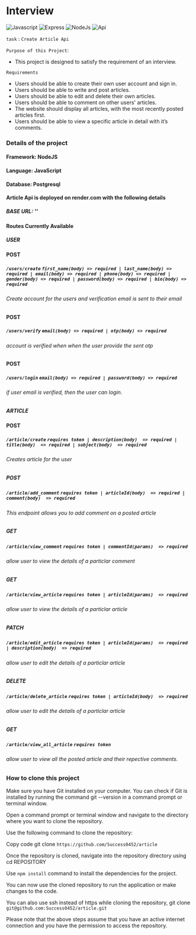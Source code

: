 # Interview

![Javascript](https://img.shields.io/badge/javascript-FFF000?style=for-the-badge&logo=Javascript&logoColor=0000FF)
![Express](https://img.shields.io/badge/express-999HI4?style=for-the-badge&logo=Express%20compose&logoColor=ffdd54)
![NodeJs](https://img.shields.io/badge/nodejs-%23E34F26.svg?style=for-the-badge&logo=NodeJs&logoColor=white)
![Api](https://img.shields.io/badge/api-EE36F26.svg?style=for-the-badge&logo=Api&logoColor=white)

`task` : `Create Article Api`

`Purpose of this Project`:
- This project is designed to satisfy the requirement of an interview.

`Requirements`
- Users should be able to create their own user account and sign in.
- Users should be able to write and post articles.
- Users should be able to edit and delete their own articles. 
- Users should be able to comment on other users' articles.
- The website should display all articles, with the most recently posted articles first.
- Users should be able to view a specific article in detail with it’s comments.

### Details of the project
#### Framework: NodeJS
#### Language: JavaScript
#### Database: Postgresql


#### Article Api is deployed on render.com with the following details
##### BASE URL: ''

#### Routes Currently Available

##### USER

#### POST
##### `/users/create` `first_name(body) => required | last_name(body) => required | email(body) => required | phone(body) => required | gender(body) => required | password(body) => required | bio(body) => required`
###### Create account for the users and verification email is sent to their email

#### POST
##### `/users/verify` `email(body) => required | otp(body) => required`
###### account is verified when when the user provide the sent otp

#### POST
##### `/users/login` `email(body) => required | password(body) => required`
###### if user email is verified, then the user can login.

##### ARTICLE

#### POST
##### `/article/create` `requires token | description(body)  => required | title(body)  => required | subject(body)  => required`
###### Creates article for the user

##### POST
##### `/article/add_comment` `requires token | articleId(body)  => required | comment(body)  => required`
###### This endpoint allows you to add comment on a posted article

##### GET
##### `/article/view_comment` `requires token | commentId(params)  => required`
###### allow user to view the details of a particlar comment

##### GET
##### `/article/view_article` `requires token | articleId(params)  => required`
###### allow user to view the details of a particlar article

##### PATCH
##### `/article/edit_article` `requires token | articleId(params)  => required | description(body)  => required`
###### allow user to edit the details of a particlar article

##### DELETE
##### `/article/delete_article` `requires token | articleId(body)  => required`
###### allow user to edit the details of a particlar article

##### GET
##### `/article/view_all_article` `requires token`
###### allow user to view all the posted article and their repective comments.

### How to clone this project

Make sure you have Git installed on your computer. You can check if Git is installed by running the command git --version in a command prompt or terminal window.

Open a command prompt or terminal window and navigate to the directory where you want to clone the repository.

Use the following command to clone the repository:

Copy code
git clone `https://github.com/Success0452/article`

Once the repository is cloned, navigate into the repository directory using cd REPOSITORY

Use `npm install` command to install the dependencies for the project.

You can now use the cloned repository to run the application or make changes to the code.

You can also use ssh instead of https while cloning the repository, git clone `git@github.com:Success0452/article.git`

Please note that the above steps assume that you have an active internet connection and you have the permission to access the repository.